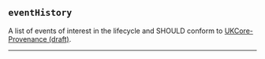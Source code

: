 ## `eventHistory`

A list of events of interest in the lifecycle and SHOULD conform to [UKCore-Provenance (draft)]("https://simplifier.net/guide/UKCoreImplementationGuideAssetsinDevelopment/Home/ProfilesandExtensions/Profile-UKCore-Provenance).

---
